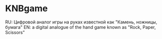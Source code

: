 # KNBgame
RU: Цифровой аналог  игры на руках известной как "Камень, ножницы, бумага"
EN: a digital analogue of the hand game known as "Rock, Paper, Scissors"
